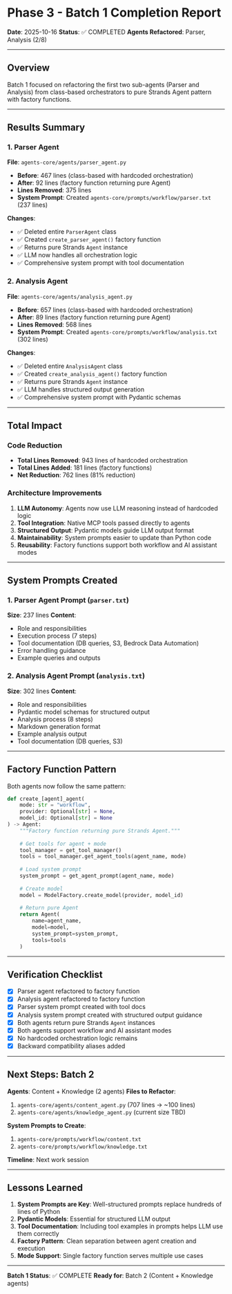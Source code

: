 # Phase 3 - Batch 1 Completion Report

**Date**: 2025-10-16
**Status**: ✅ COMPLETED
**Agents Refactored**: Parser, Analysis (2/8)

---

## Overview

Batch 1 focused on refactoring the first two sub-agents (Parser and Analysis) from class-based orchestrators to pure Strands Agent pattern with factory functions.

---

## Results Summary

### 1. Parser Agent
**File**: `agents-core/agents/parser_agent.py`
- **Before**: 467 lines (class-based with hardcoded orchestration)
- **After**: 92 lines (factory function returning pure Agent)
- **Lines Removed**: 375 lines
- **System Prompt**: Created `agents-core/prompts/workflow/parser.txt` (237 lines)

**Changes**:
- ✅ Deleted entire `ParserAgent` class
- ✅ Created `create_parser_agent()` factory function
- ✅ Returns pure Strands `Agent` instance
- ✅ LLM now handles all orchestration logic
- ✅ Comprehensive system prompt with tool documentation

### 2. Analysis Agent
**File**: `agents-core/agents/analysis_agent.py`
- **Before**: 657 lines (class-based with hardcoded orchestration)
- **After**: 89 lines (factory function returning pure Agent)
- **Lines Removed**: 568 lines
- **System Prompt**: Created `agents-core/prompts/workflow/analysis.txt` (302 lines)

**Changes**:
- ✅ Deleted entire `AnalysisAgent` class
- ✅ Created `create_analysis_agent()` factory function
- ✅ Returns pure Strands `Agent` instance
- ✅ LLM handles structured output generation
- ✅ Comprehensive system prompt with Pydantic schemas

---

## Total Impact

### Code Reduction
- **Total Lines Removed**: 943 lines of hardcoded orchestration
- **Total Lines Added**: 181 lines (factory functions)
- **Net Reduction**: 762 lines (81% reduction)

### Architecture Improvements
1. **LLM Autonomy**: Agents now use LLM reasoning instead of hardcoded logic
2. **Tool Integration**: Native MCP tools passed directly to agents
3. **Structured Output**: Pydantic models guide LLM output format
4. **Maintainability**: System prompts easier to update than Python code
5. **Reusability**: Factory functions support both workflow and AI assistant modes

---

## System Prompts Created

### 1. Parser Agent Prompt (`parser.txt`)
**Size**: 237 lines
**Content**:
- Role and responsibilities
- Execution process (7 steps)
- Tool documentation (DB queries, S3, Bedrock Data Automation)
- Error handling guidance
- Example queries and outputs

### 2. Analysis Agent Prompt (`analysis.txt`)
**Size**: 302 lines
**Content**:
- Role and responsibilities
- Pydantic model schemas for structured output
- Analysis process (8 steps)
- Markdown generation format
- Example analysis output
- Tool documentation (DB queries, S3)

---

## Factory Function Pattern

Both agents now follow the same pattern:

```python
def create_[agent]_agent(
    mode: str = "workflow",
    provider: Optional[str] = None,
    model_id: Optional[str] = None
) -> Agent:
    """Factory function returning pure Strands Agent."""
    
    # Get tools for agent + mode
    tool_manager = get_tool_manager()
    tools = tool_manager.get_agent_tools(agent_name, mode)
    
    # Load system prompt
    system_prompt = get_agent_prompt(agent_name, mode)
    
    # Create model
    model = ModelFactory.create_model(provider, model_id)
    
    # Return pure Agent
    return Agent(
        name=agent_name,
        model=model,
        system_prompt=system_prompt,
        tools=tools
    )
```

---

## Verification Checklist

- [x] Parser agent refactored to factory function
- [x] Analysis agent refactored to factory function
- [x] Parser system prompt created with tool docs
- [x] Analysis system prompt created with structured output guidance
- [x] Both agents return pure Strands `Agent` instances
- [x] Both agents support workflow and AI assistant modes
- [x] No hardcoded orchestration logic remains
- [x] Backward compatibility aliases added

---

## Next Steps: Batch 2

**Agents**: Content + Knowledge (2 agents)
**Files to Refactor**:
1. `agents-core/agents/content_agent.py` (707 lines → ~100 lines)
2. `agents-core/agents/knowledge_agent.py` (current size TBD)

**System Prompts to Create**:
1. `agents-core/prompts/workflow/content.txt`
2. `agents-core/prompts/workflow/knowledge.txt`

**Timeline**: Next work session

---

## Lessons Learned

1. **System Prompts are Key**: Well-structured prompts replace hundreds of lines of Python
2. **Pydantic Models**: Essential for structured LLM output
3. **Tool Documentation**: Including tool examples in prompts helps LLM use them correctly
4. **Factory Pattern**: Clean separation between agent creation and execution
5. **Mode Support**: Single factory function serves multiple use cases

---

**Batch 1 Status**: ✅ COMPLETE
**Ready for**: Batch 2 (Content + Knowledge agents)